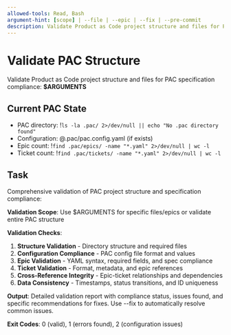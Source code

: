 ```yaml
---
allowed-tools: Read, Bash
argument-hint: [scope] | --file | --epic | --fix | --pre-commit
description: Validate Product as Code project structure and files for PAC specification compliance
---
```


# Validate PAC Structure

Validate Product as Code project structure and files for PAC specification compliance: **$ARGUMENTS**

## Current PAC State

- PAC directory: !`ls -la .pac/ 2>/dev/null || echo "No .pac directory found"`
- Configuration: @.pac/pac.config.yaml (if exists)
- Epic count: !`find .pac/epics/ -name "*.yaml" 2>/dev/null | wc -l`
- Ticket count: !`find .pac/tickets/ -name "*.yaml" 2>/dev/null | wc -l`

## Task

Comprehensive validation of PAC project structure and specification compliance:

**Validation Scope**: Use $ARGUMENTS for specific files/epics or validate entire PAC structure

**Validation Checks**:
1. **Structure Validation** - Directory structure and required files
2. **Configuration Compliance** - PAC config file format and values
3. **Epic Validation** - YAML syntax, required fields, and spec compliance
4. **Ticket Validation** - Format, metadata, and epic references
5. **Cross-Reference Integrity** - Epic-ticket relationships and dependencies
6. **Data Consistency** - Timestamps, status transitions, and ID uniqueness

**Output**: Detailed validation report with compliance status, issues found, and specific recommendations for fixes. Use --fix to automatically resolve common issues.

**Exit Codes**: 0 (valid), 1 (errors found), 2 (configuration issues)
